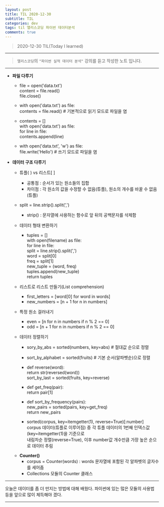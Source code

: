 ```yaml
---
layout: post
title: TIL 2020-12-30 
subtitle: TIL 
categories: dev
tags: til 앨리스코딩 파이썬 데이터분석
comments: true
---
```



> 2020-12-30 TIL(Today I learned)  

---
> `앨리스코딩`의 `"파이썬 실적 데이터 분석"` 강의를 듣고 작성한 노트 입니다.
---

* __파일 다루기__
  - file = open('data.txt')  
    content = file.read()  
    file.close()  
    
  - with open('data.txt') as file:  
    contents = file.read()  # 기본적으로 읽기 모드로 파일을 염 
    
  - contents = []  
    with open('data.txt') as file:  
      for line in file:  
        contents.append(line)  
        
  - with open('data.txt', 'w') as file:  
    file.write('Hello')  # 쓰기 모드로 파일을 염
    
* __데이터 구조 다루기__
  - 튜플( ) vs 리스트[ ]
    + 공통점 : 순서가 있는 원소들의 집합
    + 차이점 : 각 원소의 값을 수정할 수 없음(튜플), 원소의 개수를 바꿀 수 없음(튜플)  
  - split = line.strip().split(',') 
    + strip() : 문자열에 사용하는 함수로 앞 뒤의 공백문자를 삭제함
    
  - 데이터 형태 변환하기
    + tuples = []  
      with open(filename) as file:  
        for line in file:  
          split = line.strip().split(',')  
          word = split[0]  
          freq = split[1]  
          new_tuple = (word, freq)  
          tuples.append(new_tuple)  
      return tuples  
          
  - 리스트로 리스트 만들기(List comprehension)
    + first_letters = [word[0] for word in words]
    + new_numbers = [n + 1 for n in numbers]  
    
  - 특정 원소 걸러내기
    + even = [n for n in numbers if n % 2 == 0]
    + odd = [n + 1 for n in numbers if n % 2 == 0]  
    
  - 데이터 정렬하기
    + sory_by_abs = sorted(numbers, key=abs) # 절대값 순으로 정렬 
    + sort_by_alphabet = sorted(fruits) # 기본 순서(알파벳순)으로 정렬
    + def reverse(word):  
      return str(reversed(word))  
      sort_by_last = sorted(fruits, key=reverse)  
    + def get_freq(pair):  
      return pair[1]  
    + def sort_by_frequency(pairs):  
      new_pairs = sorted(pairs, key=get_freq)  
      return new_pairs  
      
    + sorted(corpus, key=itemgetter(1), reverse=True)[:number]  
      corpus 데이터(튜플로 이루어짐) 중 각 튜플 데이터의 1번째 인덱스값(key=itemgetter(1)을 기준으로  
      내림차순 정렬(reverse=True), 이후 number값 개수만큼 가장 높은 순으로 데이터 추림  
       
  * __Counter()__
    - corpus = Counter(words) : words 문자열에 포함된 각 알파벳의 글자수를 세어줌
    - Collections 모듈의 Counter 클래스
    
---

오늘은 데이터를 좀 더 만지는 방법에 대해 배웠다. 
파이썬에 있는 많은 모듈의 사용법 등을 앞으로 많이 체득해야 겠다.  

---
  
    
    
    

